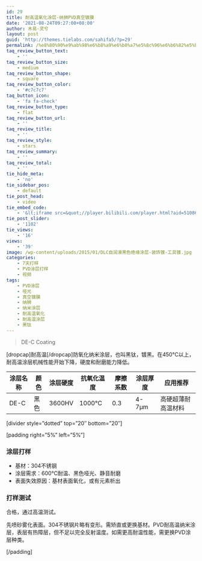 ```yaml
---
id: 29
title: 耐高温氧化涂层-纳狮PVD真空镀膜
date: '2021-08-24T09:27:00+08:00'
author: 木易·灵兮
layout: post
guid: 'http://themes.tielabs.com/sahifa5/?p=29'
permalink: /%e8%80%90%e9%ab%98%e6%b8%a9%e6%b0%a7%e5%8c%96%e6%b6%82%e5%b1%82-%e7%ba%b3%e7%8b%aepvd%e7%9c%9f%e7%a9%ba%e9%95%80%e8%86%9c/
taq_review_button_text:
    - ''
taq_review_button_size:
    - medium
taq_review_button_shape:
    - square
taq_review_button_color:
    - '#c7c7c7'
taq_button_icon:
    - 'fa fa-check'
taq_review_button_type:
    - flat
taq_review_button_url:
    - ''
taq_review_title:
    - ''
taq_review_style:
    - stars
taq_review_summary:
    - ''
taq_review_total:
    - ''
tie_hide_meta:
    - 'no'
tie_sidebar_pos:
    - default
tie_post_head:
    - video
tie_embed_code:
    - '&lt;iframe src=&quot;//player.bilibili.com/player.html?aid=510869141&amp;bvid=BV1yu411y71w&amp;cid=582978610&amp;page=1&quot; scrolling=&quot;no&quot; border=&quot;0&quot; frameborder=&quot;no&quot; framespacing=&quot;0&quot; allowfullscreen=&quot;true&quot;width=&quot;100%&quot; height=&quot;400&quot;&gt; &lt;/iframe&gt;'
tie_post_slider:
    - '1102'
tie_views:
    - '16'
views:
    - '39'
image: /wp-content/uploads/2015/01/DLC自润滑黑色绝缘涂层-装饰镀-工具镀.jpg
categories:
    - 7天打样
    - PVD涂层打样
    - 视频
tags:
    - PVD涂层
    - 哑光
    - 真空镀膜
    - 纳狮
    - 纳米涂层
    - 耐高温氧化
    - 耐高温涂层
    - 黑钛
---
```


> DE-C Coating

\[dropcap\]耐高温\[/dropcap\]防氧化纳米涂层，也叫黑钛，镀黑。在450℃以上，耐高温涂层机械性能开始下降，硬度和耐磨能力降低。

| 涂层名称 | 颜色 | 涂层硬度 | 抗氧化温度 | 摩擦系数 | 涂层厚度 | 应用推荐 |
|---|---|---|---|---|---|---|
| DE-C | 黑色 | 3600HV | 1000℃ | 0.3 | 4-7μm | 高硬超薄耐高温材料 |

\[divider style=”dotted” top=”20″ bottom=”20″\]

\[padding right=”5%” left=”5%”\]

### 涂层打样

- 基材：304不锈钢
- 涂层需求：600℃耐温、黑色哑光、静音耐磨
- 表面失效原因：基材表面氧化，或有元素析出

### 打样测试

合格，通过高温测试。

先喷砂雾化表面。304不锈钢片略有变形。需矫直或更换基材。PVD耐高温纳米涂层，表层有热障层，但不足以完全反射温度。如需更高耐温性能，需更换PVD涂层种类。

\[/padding\]
